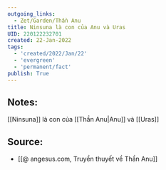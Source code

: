 ```yaml
---
outgoing_links:
  - Zet/Garden/Thần Anu
title: Ninsuna là con của Anu và Uras
UID: 220122232701
created: 22-Jan-2022
tags:
  - 'created/2022/Jan/22'
  - 'evergreen'
  - 'permanent/fact'
publish: True
---
```

## Notes:
[[Ninsuna]] là con của [[Thần Anu|Anu]] và [[Uras]]

## Source:
- [[@ angesus.com, Truyền thuyết về Thần Anu]]


